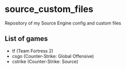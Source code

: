 # source_custom_files
Repository of my Source Engine config and custom files
## List of games
* tf (Team Fortress 2)
* csgo (Counter-Strike: Global Offensive)
* cstrike (Counter-Strike: Source)
